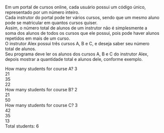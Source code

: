 Em um portal de cursos online, cada usuário possui um código único, representado por um número inteiro.  
Cada instrutor do portal pode ter vários cursos, sendo que um mesmo aluno pode se matricular em quantos cursos quiser.  
Assim, o número total de alunos de um instrutor não é simplesmente a soma dos alunos de todos os cursos que ele possui, pois pode haver   alunos repetidos em mais de um curso.  
O instrutor Alex possui três cursos A, B e C, e deseja saber seu número total de alunos.  
Seu programa deve ler os alunos dos cursos A, B e C do instrutor Alex, depois mostrar a quantidade total e alunos dele, conforme exemplo. 
  
How many students for course A? 3  
21  
35  
22  
How many students for course B? 2  
21  
50  
How many students for course C? 3  
42  
35  
13  
Total students: 6  
